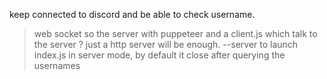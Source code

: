 keep connected to discord and be able to check username. 
> web socket so the server with puppeteer and a client.js which talk to the server ?
just a http server will be enough.
--server to launch index.js in server mode, by default it close after querying the usernames
